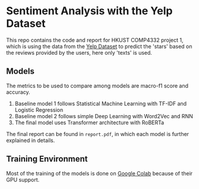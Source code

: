 # Sentiment Analysis with the Yelp Dataset
This repo contains the code and report for HKUST COMP4332 project 1, which is using the data from the [Yelp Dataset](https://www.kaggle.com/datasets/yelp-dataset/yelp-dataset) to predict the 'stars' based on the reviews provided by the users, here only 'texts' is used.

## Models
The metrics to be used to compare among models are macro-f1 score and accuracy.

<ol>
  <li>Baseline model 1 follows Statistical Machine Learning with TF-IDF and Logistic Regression</li>
  <li>Baseline model 2 follows simple Deep Learning with Word2Vec and RNN</li>
  <li>The final model uses Transformer architecture with RoBERTa</li>
</ol> 

The final report can be found in `report.pdf`, in which each model is further explained in details.

## Training Environment

Most of the training of the models is done on [Google Colab](https://colab.research.google.com/) because of their GPU support.

